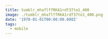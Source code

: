 ```yaml
---
title: tumblr_mhaflffRKA1rdf37to1_400
image: ./tumblr_mhaflffRKA1rdf37to1_400.png
date: '1970-01-01T00:00:00.000Z'
tags:
  - mobile
---
```


